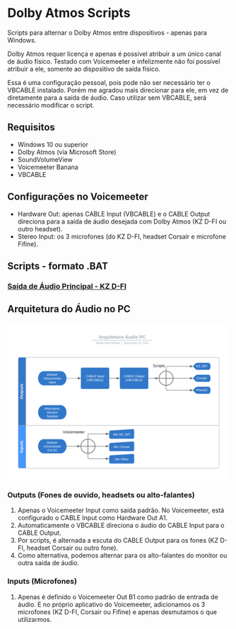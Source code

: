 # Dolby Atmos Scripts

Scripts para alternar o Dolby Atmos entre dispositivos - apenas para Windows.

Dolby Atmos requer licença e apenas é possível atribuir a um único canal de áudio físico. Testado com Voicemeeter e infelizmente não foi possível atribuir a ele, somente ao dispositivo de saída físico.

Essa é uma configuração pessoal, pois pode não ser necessário ter o VBCABLE instalado.
Porém me agradou mais direcionar para ele, em vez de diretamente para a saída de áudio.
Caso utilizar sem VBCABLE, será necessário modificar o script.

## Requisitos

* Windows 10 ou superior
* Dolby Atmos (via Microsoft Store)
* SoundVolumeView
* Voicemeeter Banana
* VBCABLE 

## Configurações no Voicemeeter
* Hardware Out: apenas CABLE Input (VBCABLE) e o CABLE Output direciona para a saída de áudio desejada com Dolby Atmos (KZ D-FI ou outro headset).
* Stereo Input: os 3 microfones (do KZ D-FI, headset Corsair e microfone Fifine).

## Scripts - formato .BAT
### [Saída de Áudio Principal - KZ D-FI](./scripts/KZ-DFI.bat)

## Arquitetura do Áudio no PC

![Diagrama Arquitetura Audio](./etc/arquitetura-audio.png)

### Outputs (Fones de ouvido, headsets ou alto-falantes)

1. Apenas o Voicemeeter Input como saída padrão. No Voicemeeter, está configurado o CABLE Input como Hardware Out A1. 
2. Automaticamente o VBCABLE direciona o áudio do CABLE Input para o CABLE Output.
3. Por scripts, é alternada a escuta do CABLE Output para os fones (KZ D-FI, headset Corsair ou outro fone).
4. Como alternativa, podemos alternar para os alto-falantes do monitor ou outra saída de áudio.

### Inputs (Microfones)
1. Apenas é definido o Voicemeeter Out B1 como padrão de entrada de áudio. E no próprio aplicativo do Voicemeeter, adicionamos os 3 microfones (KZ D-FI, Corsair ou Fifine) e apenas desmutamos o que utilizarmos.